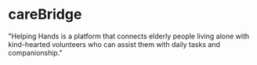 # careBridge
"Helping Hands is a platform that connects elderly people living alone with kind-hearted volunteers who can assist them with daily tasks and companionship."
